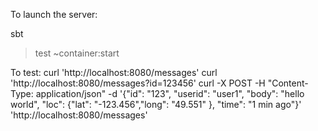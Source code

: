 
To launch the server:

sbt
> test
> ~container:start


To test:
curl 'http://localhost:8080/messages'
curl 'http://localhost:8080/messages?id=123456'
curl -X POST -H "Content-Type: application/json" -d '{"id": "123", "userid": "user1", "body": "hello world", "loc": {"lat": "-123.456","long": "49.551" }, "time": "1 min ago"}' 'http://localhost:8080/messages'
